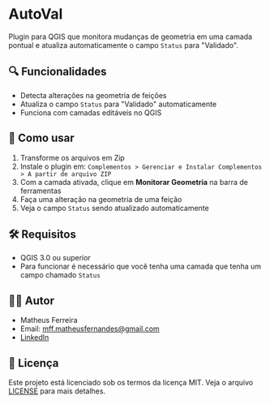 # AutoVal

Plugin para QGIS que monitora mudanças de geometria em uma camada pontual e atualiza automaticamente o campo `Status` para "Validado".

## 🔍 Funcionalidades

- Detecta alterações na geometria de feições
- Atualiza o campo `Status` para "Validado" automaticamente
- Funciona com camadas editáveis no QGIS

## 🚀 Como usar

1. Transforme os arquivos em Zip
2. Instale o plugin em: `Complementos > Gerenciar e Instalar Complementos > A partir de arquivo ZIP`
3. Com a camada ativada, clique em **Monitorar Geometria** na barra de ferramentas
4. Faça uma alteração na geometria de uma feição
5. Veja o campo `Status` sendo atualizado automaticamente

## 🛠 Requisitos

- QGIS 3.0 ou superior
- Para funcionar é necessário que você tenha uma camada que tenha um campo chamado `Status`

## 👨‍💻 Autor

- Matheus Ferreira  
- Email: mff.matheusfernandes@gmail.com  
- [LinkedIn](https://www.linkedin.com/in/matheusffernandes/)

## 📄 Licença

Este projeto está licenciado sob os termos da licença MIT. Veja o arquivo [LICENSE](LICENSE) para mais detalhes.
